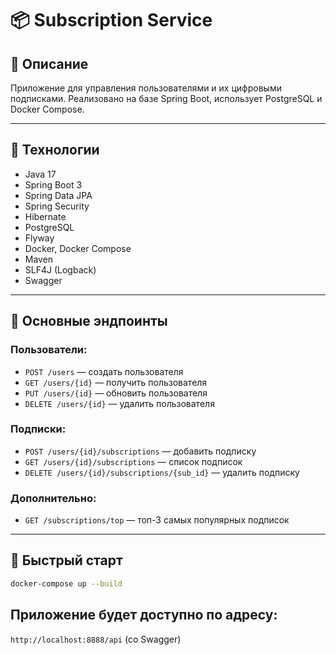 # 📦 Subscription Service

## 📑 Описание

Приложение для управления пользователями и их цифровыми подписками. Реализовано на базе Spring Boot, использует PostgreSQL и Docker Compose.

---

## 🚀 Технологии

- Java 17  
- Spring Boot 3  
- Spring Data JPA
- Spring Security
- Hibernate
- PostgreSQL  
- Flyway  
- Docker, Docker Compose  
- Maven  
- SLF4J (Logback)
- Swagger

---

## 📡 Основные эндпоинты

### Пользователи:
- `POST /users` — создать пользователя  
- `GET /users/{id}` — получить пользователя  
- `PUT /users/{id}` — обновить пользователя  
- `DELETE /users/{id}` — удалить пользователя  

### Подписки:
- `POST /users/{id}/subscriptions` — добавить подписку  
- `GET /users/{id}/subscriptions` — список подписок  
- `DELETE /users/{id}/subscriptions/{sub_id}` — удалить подписку  

### Дополнительно:
- `GET /subscriptions/top` — топ-3 самых популярных подписок  

---

## 🐳 Быстрый старт

```bash
docker-compose up --build
```

## Приложение будет доступно по адресу:
```http://localhost:8888/api``` (со Swagger)
